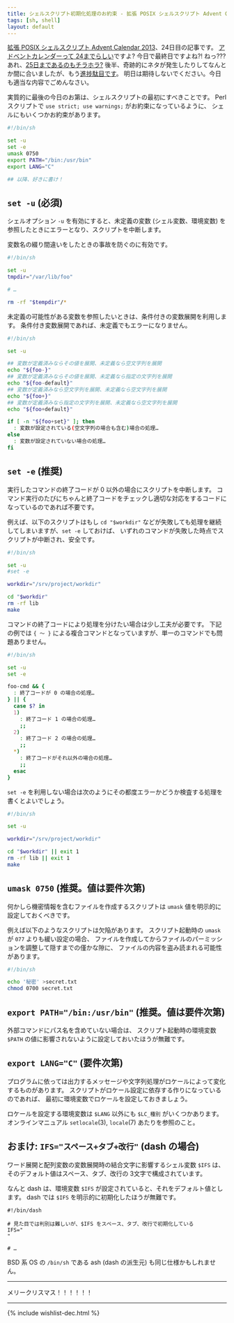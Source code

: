 ```yaml
---
title: シェルスクリプト初期化処理のお約束 - 拡張 POSIX シェルスクリプト Advent Calendar 2013
tags: [sh, shell]
layout: default
---
```


[拡張 POSIX シェルスクリプト Advent Calendar 2013](http://www.adventar.org/calendars/212)、24日目の記事です。
[アドベントカレンダーって 24までらしい](https://ja.wikipedia.org/wiki/%E3%82%A2%E3%83%89%E3%83%99%E3%83%B3%E3%83%88%E3%82%AB%E3%83%AC%E3%83%B3%E3%83%80%E3%83%BC)ですよ? 今日で最終日ですよね?! ねっ???
あれ、[25日まであるのもチラホラ?](https://www.google.com/search?q=%E3%82%A2%E3%83%89%E3%83%99%E3%83%B3%E3%83%88%E3%82%AB%E3%83%AC%E3%83%B3%E3%83%80%E3%83%BC&tbm=isch)
後半、奇跡的にネタが発生したりしてなんとか間に合いましたが、もう[進捗駄目です](https://www.google.com/search?q=%E9%80%B2%E6%8D%97%E3%83%80%E3%83%A1%E3%81%A7%E3%81%99&tbm=isch)。
明日は期待しないでください。今日も適当な内容でごめんなさい。

実質的に最後の今日のお第は、シェルスクリプトの最初にすべきことです。
Perl スクリプトで `use strict; use warnings;` がお約束になっているように、
シェルにもいくつかお約束があります。

``` sh
#!/bin/sh

set -u
set -e
umask 0750
export PATH="/bin:/usr/bin"
export LANG="C"

## 以降、好きに書け！
```

`set -u` (必須)
----------------------------------------------------------------------

シェルオプション `-u` を有効にすると、未定義の変数 (シェル変数、環境変数)
を参照したときにエラーとなり、スクリプトを中断します。

変数名の綴り間違いをしたときの事故を防ぐのに有効です。

``` sh
#!/bin/sh

set -u
tmpdir="/var/lib/foo"

# …

rm -rf "$tempdir"/*
```

未定義の可能性がある変数を参照したいときは、条件付きの変数展開を利用します。
条件付き変数展開であれば、未定義でもエラーになりません。

``` sh
#!/bin/sh

set -u

## 変数が定義済みならその値を展開、未定義なら空文字列を展開
echo "${foo-}"
## 変数が定義済みならその値を展開、未定義なら指定の文字列を展開
echo "${foo-default}"
## 変数が定義済みなら空文字列を展開、未定義なら空文字列を展開
echo "${foo+}"
## 変数が定義済みなら指定の文字列を展開、未定義なら空文字列を展開
echo "${foo+default}"

if [ -n "${foo+set}" ]; then
  : 変数が設定されている(空文字列の場合も含む)場合の処理…
else
  : 変数が設定されていない場合の処理…
fi
```

`set -e` (推奨)
----------------------------------------------------------------------

実行したコマンドの終了コードが 0 以外の場合にスクリプトを中断します。
コマンド実行のたびにちゃんと終了コードをチェックし適切な対応をするコードになっているのであれば不要です。

例えば、以下のスクリプトはもし `cd "$workdir"`
などが失敗しても処理を継続してしまいますが、`set -e` しておけば、
いずれのコマンドが失敗した時点でスクリプトが中断され、安全です。

``` sh
#!/bin/sh

set -u
#set -e

workdir="/srv/project/workdir"

cd "$workdir"
rm -rf lib
make
```

コマンドの終了コードにより処理を分けたい場合は少し工夫が必要です。
下記の例では `{ 〜 }`
による複合コマンドとなっていますが、単一のコマンドでも問題ありません。

``` sh
#!/bin/sh

set -u
set -e

foo-cmd && {
  : 終了コードが 0 の場合の処理…
} || {
  case $? in
  1)
    : 終了コード 1 の場合の処理…
    ;;
  2)
    : 終了コード 2 の場合の処理…
    ;;
  *)
    : 終了コードがそれ以外の場合の処理…
    ;;
  esac
}
```

`set -e` を利用しない場合は次のようにその都度エラーかどうか検査する処理を書くとよいでしょう。

``` sh
#!/bin/sh

set -u

workdir="/srv/project/workdir"

cd "$workdir" || exit 1
rm -rf lib || exit 1
make
```

`umask 0750` (推奨。値は要件次第)
----------------------------------------------------------------------

何かしら機密情報を含むファイルを作成するスクリプトは `umask`
値を明示的に設定しておくべきです。

例えば以下のようなスクリプトは欠陥があります。
スクリプト起動時の `umask` が `077` よりも緩い設定の場合、
ファイルを作成してからファイルのパーミッションを調整して隠すまでの僅かな隙に、
ファイルの内容を盗み読まれる可能性があります。

``` sh
#!/bin/sh

echo '秘密' >secret.txt
chmod 0700 secret.txt
```

`export PATH="/bin:/usr/bin"` (推奨。値は要件次第)
----------------------------------------------------------------------

外部コマンドにパス名を含めていない場合は、
スクリプト起動時の環境変数 `$PATH`
の値に影響されないように設定しておいたほうが無難です。

`export LANG="C"` (要件次第)
----------------------------------------------------------------------

プログラムに依っては出力するメッセージや文字列処理がロケールによって変化するものがあります。
スクリプトがロケール設定に依存する作りになっているのであれば、
最初に環境変数でロケールを設定しておきましょう。

ロケールを設定する環境変数は `$LANG` 以外にも `$LC_種別` がいくつかあります。
オンラインマニュアル `setlocale`(3), `locale`(7) あたりを参照のこと。

おまけ: `IFS="スペース+タブ+改行"` (dash の場合)
----------------------------------------------------------------------

ワード展開と配列変数の変数展開時の結合文字に影響するシェル変数
`$IFS` は、そのデフォルト値はスペース、タブ、改行の 3文字で構成されています。

なんと dash は、環境変数 `$IFS`
が設定されていると、それをデフォルト値とします。
dash では `$IFS` を明示的に初期化したほうが無難です。

``` console
#!/bin/dash

# 見た目では判別は難しいが、$IFS をスペース、タブ、改行で初期化している
IFS=" 	
"

# …
```

BSD 系 OS の `/bin/sh` である ash (dash の派生元) も同じ仕様かもしれません。

* * *

メリークリスマス！！！！！！

* * *

{% include wishlist-dec.html %}
